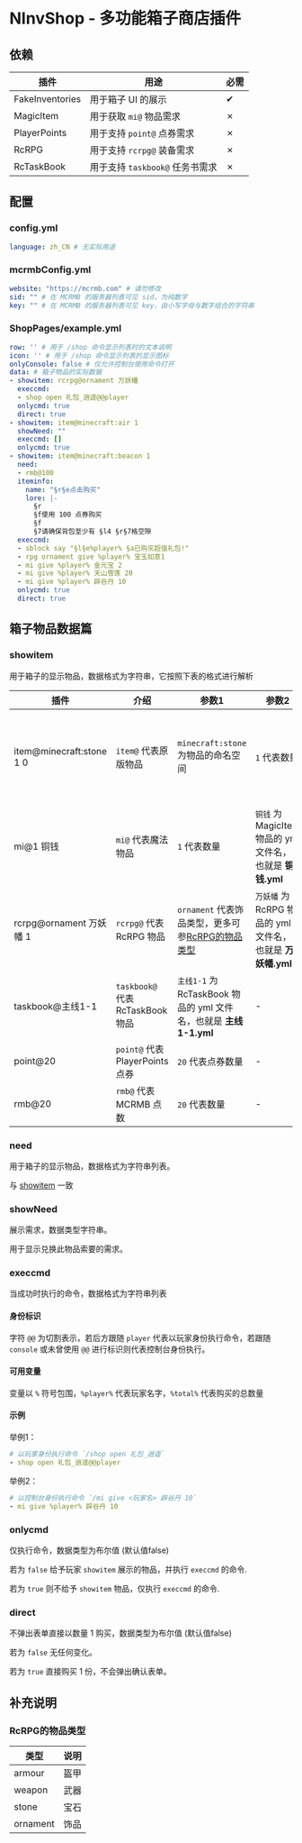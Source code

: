 # NInvShop - 多功能箱子商店插件

## 依赖

| 插件              | 用途                     | 必需 |
|-----------------|------------------------|----|
| FakeInventories | 用于箱子 UI 的展示            | ✔  |
| MagicItem       | 用于获取 `mi@` 物品需求        | ✗  |
| PlayerPoints    | 用于支持 `point@` 点券需求     | ✗  |
| RcRPG           | 用于支持 `rcrpg@` 装备需求     | ✗  |
| RcTaskBook      | 用于支持 `taskbook@` 任务书需求 | ✗  |

## 配置

### config.yml

```yml
language: zh_CN # 无实际用途
```

### mcrmbConfig.yml

```yml
website: "https://mcrmb.com" # 请勿修改
sid: "" # 在 MCRMB 的服务器列表可见 sid，为纯数字
key: "" # 在 MCRMB 的服务器列表可见 key，由小写字母与数字组合的字符串
```

### ShopPages/example.yml

```yml
row: '' # 用于 /shop 命令显示列表时的文本说明
icon: '' # 用于 /shop 命令显示列表的显示图标
onlyConsole: false # 仅允许控制台使用命令打开
data: # 箱子物品的实际数据
- showitem: rcrpg@ornament 万妖幡
  execcmd: 
  - shop open 礼包_逍遥@@player
  onlycmd: true
  direct: true
- showitem: item@minecraft:air 1
  showNeed: ""
  execcmd: []
  onlycmd: true
- showitem: item@minecraft:beacon 1
  need: 
  - rmb@100
  iteminfo:
    name: "§r§e点击购买"
    lore: |-
      §r
      §f使用 100 点券购买
      §f
      §7请确保背包至少有 §l4 §r§7格空隙
  execcmd: 
  - sblock say "§l§e%player% §a已购买超值礼包!"
  - rpg ornament give %player% 宝玉如意1
  - mi give %player% 金元宝 2
  - mi give %player% 天山雪莲 20
  - mi give %player% 辟谷丹 10
  onlycmd: true
  direct: true
```

## 箱子物品数据篇

### showitem

用于箱子的显示物品，数据格式为字符串，它按照下表的格式进行解析

| 插件                       | 介绍                           | 参数1                                                | 参数2                                         | 参数3                   |
|--------------------------|------------------------------|----------------------------------------------------|---------------------------------------------|-----------------------|
| item@minecraft:stone 1 0 | `item@` 代表原版物品               | `minecraft:stone` 为物品的命名空间                         | `1` 代表数量                                    | `0` 代表 aux，旧版称之为 meta |
| mi@1 铜钱                  | `mi@` 代表魔法物品                 | `1` 代表数量                                           | `铜钱` 为 MagicItem 物品的 yml 文件名，也就是 **铜钱.yml** | -                     |
| rcrpg@ornament 万妖幡 1     | `rcrpg@` 代表 RcRPG 物品         | `ornament` 代表饰品类型，更多可参[RcRPG的物品类型](#RcRPG的物品类型)    | `万妖幡` 为 RcRPG 物品的 yml 文件名，也就是 **万妖幡.yml**   | `1` 代表数量              |
| taskbook@主线1-1           | `taskbook@` 代表 RcTaskBook 物品 | `主线1-1` 为 RcTaskBook 物品的 yml 文件名，也就是 **主线1-1.yml** | -                                           | -                     |
| point@20                 | `point@` 代表 PlayerPoints 点券  | `20` 代表点券数量                                        | -                                           | -                     |
| rmb@20                   | `rmb@` 代表 MCRMB 点数           | `20` 代表数量                                          | -                                           | -                     |

### need

用于箱子的显示物品，数据格式为字符串列表。

与 [showitem](#showitem) 一致

### showNeed

展示需求，数据类型字符串。

用于显示兑换此物品索要的需求。

### execcmd

当成功时执行的命令，数据格式为字符串列表

#### 身份标识
字符 `@@` 为切割表示，若后方跟随 `player` 代表以玩家身份执行命令，若跟随 `console` 或未曾使用 `@@` 进行标识则代表控制台身份执行。

#### 可用变量

变量以 `%` 符号包围，`%player%` 代表玩家名字，`%total%` 代表购买的总数量

#### 示例

举例1：
```yml
# 以玩家身份执行命令 `/shop open 礼包_逍遥`
- shop open 礼包_逍遥@@player
```

举例2：
```yml
# 以控制台身份执行命令 `/mi give <玩家名> 辟谷丹 10`
- mi give %player% 辟谷丹 10
```

### onlycmd

仅执行命令，数据类型为布尔值 (默认值false)

若为 `false` 给予玩家 `showitem` 展示的物品，并执行 `execcmd` 的命令.

若为 `true` 则不给予 `showitem` 物品，仅执行 `execcmd` 的命令.

### direct

不弹出表单直接以数量 1 购买，数据类型为布尔值 (默认值false)

若为 `false` 无任何变化。

若为 `true` 直接购买 1 份，不会弹出确认表单。

## 补充说明

### RcRPG的物品类型

| 类型       | 说明 |
|----------|----|
| armour   | 盔甲 |
| weapon   | 武器 |
| stone    | 宝石 |
| ornament | 饰品 |